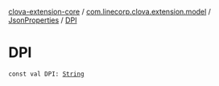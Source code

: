 [clova-extension-core](../../index.md) / [com.linecorp.clova.extension.model](../index.md) / [JsonProperties](index.md) / [DPI](./-d-p-i.md)

# DPI

`const val DPI: `[`String`](https://kotlinlang.org/api/latest/jvm/stdlib/kotlin/-string/index.html)